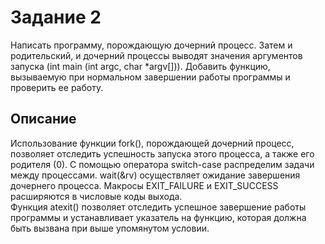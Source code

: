 # Задание 2
Написать программу, порождающую дочерний процесс.
Затем и родительский, и дочерний процессы выводят значения
аргументов запуска
(int main (int argc, char *argv[])).
Добавить функцию, вызываемую при нормальном завершении работы
программы и проверить ее работу.
<br>
## Описание
Использование функции fork(), порождающей дочерний процесс, позволяет отследить успешность запуска этого процесса, а также его родителя (0). 
С помощью оператора switch-case распределим задачи между процессами. 
wait(&rv) осуществляет ожидание завершения дочернего процесса.
Макросы EXIT_FAILURE и EXIT_SUCCESS расширяются в числовые коды выхода.
<br>
Функция atexit() позволяет отследить успешное завершение работы программы и устанавливает указатель на функцию,
которая должна быть вызвана при выше упомянутом условии.
